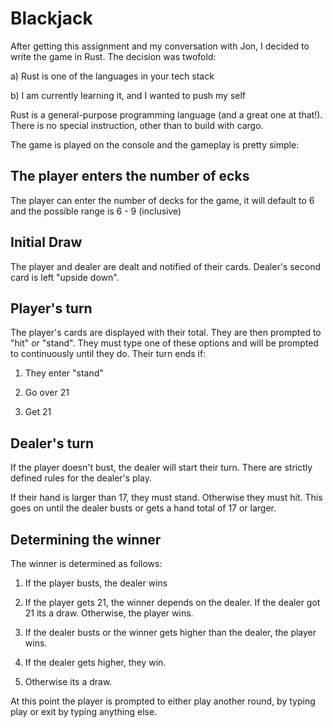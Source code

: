 # Blackjack

After getting this assignment and my conversation with Jon, I decided to write the game in Rust. The decision was twofold:

a) Rust is one of the languages in your tech stack

b) I am currently learning it, and I wanted to push my self

Rust is a general-purpose programming language (and a great one at that!). There is no special instruction, other than to build with cargo.

The game is played on the console and the gameplay is pretty simple:

## The player enters the number of ecks

The player can enter the number of decks for the game, it will default to 6 and the possible range is 6 - 9 (inclusive)

## Initial Draw

The player and dealer are dealt and notified of their cards. Dealer's second card is left "upside down".

## Player's turn

The player's cards are displayed with their total. They are then prompted to "hit" or "stand". They must type one of these options and will be prompted to continuously until they do. Their turn ends if:

1) They enter "stand"

2) Go over 21

3) Get 21

## Dealer's turn

If the player doesn't bust, the dealer will start their turn. There are strictly defined rules for the dealer's play. 

If their hand is larger than 17, they must stand. Otherwise they must hit. This goes on until the dealer busts or gets a hand total of 17 or larger.


## Determining the winner

The winner is determined as follows:

1) If the player busts, the dealer wins

2) If the player gets 21, the winner depends on the dealer. If the dealer got 21 its a draw. Otherwise, the player wins.

3) If the dealer busts or the winner gets higher than the dealer, the player wins.

4) If the dealer gets higher, they win. 

5) Otherwise its a draw.

At this point the player is prompted to either play another round, by typing play or exit by typing anything else.
